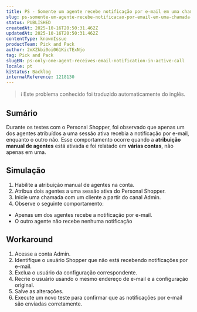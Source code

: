 ```yaml
---
title: PS - Somente um agente recebe notificação por e-mail em uma chamada ativa
slug: ps-somente-um-agente-recebe-notificacao-por-email-em-uma-chamada-ativa
status: PUBLISHED
createdAt: 2025-10-16T20:50:31.462Z
updatedAt: 2025-10-16T20:50:31.462Z
contentType: knownIssue
productTeam: Pick and Pack
author: 2mXZkbi0oi061KicTExNjo
tag: Pick and Pack
slugEN: ps-only-one-agent-receives-email-notification-in-active-call
locale: pt
kiStatus: Backlog
internalReference: 1218130
---
```


>ℹ️ Este problema conhecido foi traduzido automaticamente do inglês.

## Sumário


Durante os testes com o Personal Shopper, foi observado que apenas um dos agentes atribuídos a uma sessão ativa recebia a notificação por e-mail, enquanto o outro não. Esse comportamento ocorre quando a **atribuição manual de agentes** está ativada e foi relatado em **várias contas**, não apenas em uma.
## Simulação



1. Habilite a atribuição manual de agentes na conta.
2. Atribua dois agentes a uma sessão ativa do Personal Shopper.
3. Inicie uma chamada com um cliente a partir do canal Admin.
4. Observe o seguinte comportamento:
  - Apenas um dos agentes recebe a notificação por e-mail.
  - O outro agente não recebe nenhuma notificação
## Workaround



1. Acesse a conta Admin.
2. Identifique o usuário Shopper que não está recebendo notificações por e-mail.
3. Exclua o usuário da configuração correspondente.
4. Recrie o usuário usando o mesmo endereço de e-mail e a configuração original.
5. Salve as alterações.
6. Execute um novo teste para confirmar que as notificações por e-mail são enviadas corretamente.



